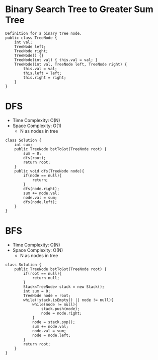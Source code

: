 # Binary Search Tree to Greater Sum Tree
```
Definition for a binary tree node.
public class TreeNode {
    int val;
    TreeNode left;
    TreeNode right;
    TreeNode() {}
    TreeNode(int val) { this.val = val; }
    TreeNode(int val, TreeNode left, TreeNode right) {
        this.val = val;
        this.left = left;
        this.right = right;
    }
}
```
# DFS
* Time Complexity: O(N)
* Space Complexity: O(1)
    * N as nodes in tree
```
class Solution {
    int sum;
    public TreeNode bstToGst(TreeNode root) {
        sum = 0;
        dfs(root);
        return root;
    }
    public void dfs(TreeNode node){
        if(node == null){
            return;
        }
        dfs(node.right);
        sum += node.val;
        node.val = sum;
        dfs(node.left);
    }
}
```
# BFS
* Time Complexity: O(N)
* Space Complexity: O(N)
    * N as nodes in tree
```
class Solution {
    public TreeNode bstToGst(TreeNode root) {
        if(root == null){
            return null;
        }
        Stack<TreeNode> stack = new Stack();
        int sum = 0;
        TreeNode node = root;
        while(!stack.isEmpty() || node != null){
            while(node != null){
                stack.push(node);
                node = node.right;
            }
            node = stack.pop();
            sum += node.val;
            node.val = sum;
            node = node.left;
        }
        return root;
    }
}
```